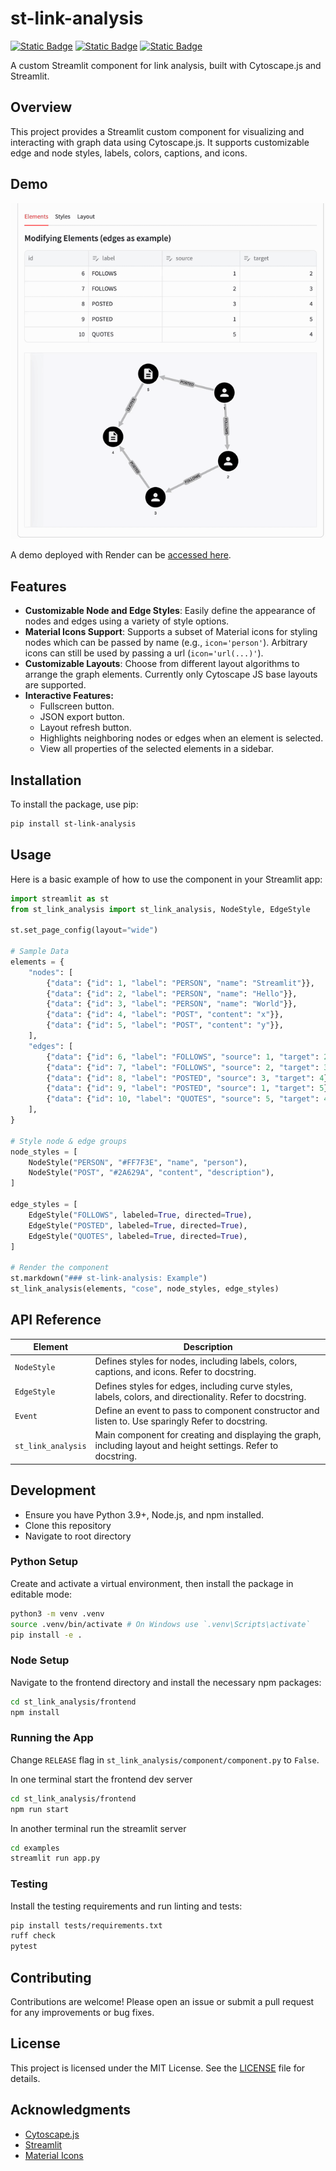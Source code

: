 # st-link-analysis

[![Static Badge](https://img.shields.io/badge/GitHub-%20?&logo=github&color=grey)](https://github.com/AlrasheedA/st-link-analysis)
[![Static Badge](https://img.shields.io/badge/PyPI-%20?&logo=pypi&color=grey&logoColor=white)](https://pypi.org/project/st-link-analysis/)
[![Static Badge](https://img.shields.io/badge/Streamlit-%20?&logo=streamlit&color=grey&logoColor=white)](https://discuss.streamlit.io/t/new-component-interactive-graph-visualization-component-for-streamlit/73030)

A custom Streamlit component for link analysis, built with Cytoscape.js and Streamlit.

## Overview

This project provides a Streamlit custom component for visualizing and interacting with graph data using Cytoscape.js. It supports customizable edge and node styles, labels, colors, captions, and icons.

## Demo

![extended-example](demo.gif)

A demo deployed with Render can be [accessed here](https://st-link-analysis-demo.onrender.com/).

## Features

-   **Customizable Node and Edge Styles**: Easily define the appearance of nodes and edges using a variety of style options.
-   **Material Icons Support**: Supports a subset of Material icons for styling nodes which can be passed by name (e.g., `icon='person'`). Arbitrary icons can still be used by passing a url (`icon='url(...)'`).
-   **Customizable Layouts**: Choose from different layout algorithms to arrange the graph elements. Currently only Cytoscape JS base layouts are supported.
-   **Interactive Features:**
    -   Fullscreen button.
    -   JSON export button.
    -   Layout refresh button.
    -   Highlights neighboring nodes or edges when an element is selected.
    -   View all properties of the selected elements in a sidebar.

## Installation

To install the package, use pip:

```bash
pip install st-link-analysis
```

## Usage

Here is a basic example of how to use the component in your Streamlit app:

```python
import streamlit as st
from st_link_analysis import st_link_analysis, NodeStyle, EdgeStyle

st.set_page_config(layout="wide")

# Sample Data
elements = {
    "nodes": [
        {"data": {"id": 1, "label": "PERSON", "name": "Streamlit"}},
        {"data": {"id": 2, "label": "PERSON", "name": "Hello"}},
        {"data": {"id": 3, "label": "PERSON", "name": "World"}},
        {"data": {"id": 4, "label": "POST", "content": "x"}},
        {"data": {"id": 5, "label": "POST", "content": "y"}},
    ],
    "edges": [
        {"data": {"id": 6, "label": "FOLLOWS", "source": 1, "target": 2}},
        {"data": {"id": 7, "label": "FOLLOWS", "source": 2, "target": 3}},
        {"data": {"id": 8, "label": "POSTED", "source": 3, "target": 4}},
        {"data": {"id": 9, "label": "POSTED", "source": 1, "target": 5}},
        {"data": {"id": 10, "label": "QUOTES", "source": 5, "target": 4}},
    ],
}

# Style node & edge groups
node_styles = [
    NodeStyle("PERSON", "#FF7F3E", "name", "person"),
    NodeStyle("POST", "#2A629A", "content", "description"),
]

edge_styles = [
    EdgeStyle("FOLLOWS", labeled=True, directed=True),
    EdgeStyle("POSTED", labeled=True, directed=True),
    EdgeStyle("QUOTES", labeled=True, directed=True),
]

# Render the component
st.markdown("### st-link-analysis: Example")
st_link_analysis(elements, "cose", node_styles, edge_styles)

```

## API Reference

| Element            | Description                                                                                                     |
| ------------------ | --------------------------------------------------------------------------------------------------------------- |
| `NodeStyle`        | Defines styles for nodes, including labels, colors, captions, and icons. Refer to docstring.                    |
| `EdgeStyle`        | Defines styles for edges, including curve styles, labels, colors, and directionality. Refer to docstring.       |
| `Event`            | Define an event to pass to component constructor and listen to. Use sparingly Refer to docstring.               |
| `st_link_analysis` | Main component for creating and displaying the graph, including layout and height settings. Refer to docstring. |

## Development

-   Ensure you have Python 3.9+, Node.js, and npm installed.
-   Clone this repository
-   Navigate to root directory

### Python Setup

Create and activate a virtual environment, then install the package in editable mode:

```bash
python3 -m venv .venv
source .venv/bin/activate # On Windows use `.venv\Scripts\activate`
pip install -e .
```

### Node Setup

Navigate to the frontend directory and install the necessary npm packages:

```bash
cd st_link_analysis/frontend
npm install
```

### Running the App

Change `RELEASE` flag in `st_link_analysis/component/component.py` to `False`.

In one terminal start the frontend dev server

```bash
cd st_link_analysis/frontend
npm run start
```

In another terminal run the streamlit server

```bash
cd examples
streamlit run app.py
```

### Testing

Install the testing requirements and run linting and tests:

```bash
pip install tests/requirements.txt
ruff check
pytest
```

## Contributing

Contributions are welcome! Please open an issue or submit a pull request for any improvements or bug fixes.

## License

This project is licensed under the MIT License. See the [LICENSE](LICENSE) file for details.

## Acknowledgments

-   [Cytoscape.js](https://js.cytoscape.org/)
-   [Streamlit](https://www.streamlit.io/)
-   [Material Icons](https://fonts.google.com/icons)
